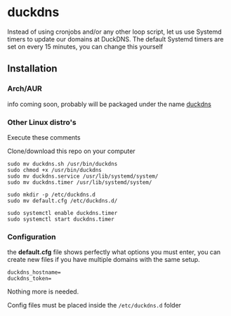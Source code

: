 # duckdns

Instead of using cronjobs and/or any other loop script, let us use Systemd timers to update our domains at DuckDNS. The default Systemd timers are set on every 15 minutes, you can change this yourself

## Installation

### Arch/AUR

info coming soon, probably will be packaged under the name [duckdns](https://aur.archlinux.org/packages/?O=0&K=duckdns)

### Other Linux distro's

Execute these comments

Clone/download this repo on your computer


	sudo mv duckdns.sh /usr/bin/duckdns
	sudo chmod +x /usr/bin/duckdns
	sudo mv duckdns.service /usr/lib/systemd/system/
	sudo mv duckdns.timer /usr/lib/systemd/system/

	sudo mkdir -p /etc/duckdns.d
	sudo mv default.cfg /etc/duckdns.d/

	sudo systemctl enable duckdns.timer
	sudo systemctl start duckdns.timer


### Configuration

the **default.cfg** file shows perfectly what options you must enter, you can create new files if you have multiple domains with the same setup.

    duckdns_hostname=
    duckdns_token=

Nothing more is needed.

Config files must be placed inside the `/etc/duckdns.d` folder
